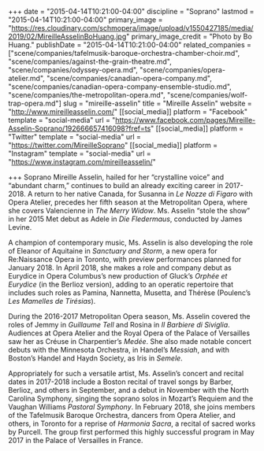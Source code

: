 +++
date = "2015-04-14T10:21:00-04:00"
discipline = "Soprano"
lastmod = "2015-04-14T10:21:00-04:00"
primary_image = "https://res.cloudinary.com/schmopera/image/upload/v1550427185/media/2019/02/MireilleAsselinBoHuang.jpg"
primary_image_credit = "Photo by Bo Huang."
publishDate = "2015-04-14T10:21:00-04:00"
related_companies = ["scene/companies/tafelmusik-baroque-orchestra-chamber-choir.md", "scene/companies/against-the-grain-theatre.md", "scene/companies/odyssey-opera.md", "scene/companies/opera-atelier.md", "scene/companies/canadian-opera-company.md", "scene/companies/canadian-opera-company-ensemble-studio.md", "scene/companies/the-metropolitan-opera.md", "scene/companies/wolf-trap-opera.md"]
slug = "mireille-asselin"
title = "Mireille Asselin"
website = "http://www.mireilleasselin.com/"
[[social_media]]
platform = "Facebook"
template = "social-media"
url = "https://www.facebook.com/pages/Mireille-Asselin-Soprano/192666657416098?fref=ts"
[[social_media]]
platform = "Twitter"
template = "social-media"
url = "https://twitter.com/MireilleSoprano"
[[social_media]]
platform = "Instagram"
template = "social-media"
url = "https://www.instagram.com/mireilleasselin/"

+++
Soprano Mireille Asselin, hailed for her “crystalline voice” and “abundant charm,” continues to build an already exciting career in 2017-2018. A return to her native Canada, for Susanna in _Le Nozze di Figaro_ with Opera Atelier, precedes her fifth season at the Metropolitan Opera, where she covers Valencienne in _The Merry Widow_. Ms. Asselin “stole the show” in her 2015 Met debut as Adele in _Die Fledermaus_, conducted by James Levine.

A champion of contemporary music, Ms. Asselin is also developing the role of Eleanor of Aquitaine in _Sanctuary and Storm_, a new opera for Re:Naissance Opera in Toronto, with preview performances planned for January 2018. In April 2018, she makes a role and company debut as Eurydice in Opera Columbus’s new production of Gluck’s _Orphée et Eurydice_ (in the Berlioz version), adding to an operatic repertoire that includes such roles as Pamina, Nannetta, Musetta, and Thérèse (Poulenc’s _Les Mamelles de Tirésias_).

During the 2016-2017 Metropolitan Opera season, Ms. Asselin covered the roles of Jemmy in _Guillaume Tell_ and Rosina in _Il Barbiere di Siviglia_. Audiences at Opera Atelier and the Royal Opera of the Palace of Versailles saw her as Créuse in Charpentier’s _Medée_. She also made notable concert debuts with the Minnesota Orchestra, in Handel’s _Messiah_, and with Boston’s Handel and Haydn Society, as Iris in _Semele_.

Appropriately for such a versatile artist, Ms. Asselin’s concert and recital dates in 2017-2018 include a Boston recital of travel songs by Barber, Berlioz, and others in September, and a debut in November with the North Carolina Symphony, singing the soprano solos in Mozart’s Requiem and the Vaughan Williams _Pastoral Symphony_. In February 2018, she joins members of the Tafelmusik Baroque Orchestra, dancers from Opera Atelier, and others, in Toronto for a reprise of _Harmonia Sacra_, a recital of sacred works by Purcell. The group first performed this highly successful program in May 2017 in the Palace of Versailles in France.